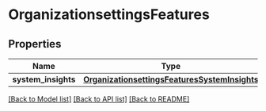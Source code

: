 # OrganizationsettingsFeatures

## Properties
Name | Type | Description | Notes
------------ | ------------- | ------------- | -------------
**system_insights** | [**OrganizationsettingsFeaturesSystemInsights**](OrganizationsettingsFeaturesSystemInsights.md) |  | [optional] 

[[Back to Model list]](../README.md#documentation-for-models) [[Back to API list]](../README.md#documentation-for-api-endpoints) [[Back to README]](../README.md)


